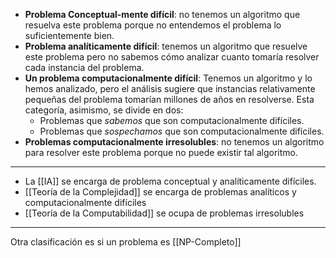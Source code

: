 - **Problema Conceptual-mente difícil**: no tenemos un algoritmo que resuelva este problema porque no entendemos el problema lo suficientemente bien.
- **Problema analíticamente difícil**: tenemos un algoritmo que resuelve este problema pero no sabemos cómo analizar cuanto tomaría resolver cada instancia del problema.
- **Un problema computacionalmente difícil**: Tenemos un algoritmo y lo hemos analizado, pero el análisis sugiere que instancias relativamente pequeñas del problema tomarían millones de años en resolverse. Esta categoría, asimismo, se divide en dos:
	- Problemas que *sabemos* que son computacionalmente difíciles.
	- Problemas que *sospechamos* que son computacionalmente difíciles.
- **Problemas computacionalmente irresolubles**: no tenemos un algoritmo para resolver este problema porque no puede existir tal algoritmo.
***
- La [[IA]] se encarga de problema conceptual y analíticamente difíciles.
- [[Teoría de la Complejidad]] se encarga de problemas analíticos y computacionalmente difíciles
- [[Teoría de la Computabilidad]] se ocupa de problemas irresolubles
---
Otra clasificación es si un problema es [[NP-Completo]]